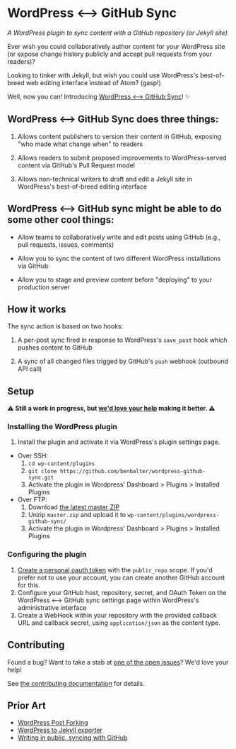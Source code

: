 # WordPress <--> GitHub Sync

*A WordPress plugin to sync content with a GitHub repository (or Jekyll site)*

Ever wish you could collaboratively author content for your WordPress site (or expose change history publicly and accept pull requests from your readers)?

Looking to tinker with Jekyll, but wish you could use WordPress's best-of-breed web editing interface instead of Atom? (gasp!)

Well, now you can! Introducing [WordPress <--> GitHub Sync](https://github.com/benbalter/wordpress-github-sync)! :sparkles:

## WordPress <--> GitHub Sync does three things:

1. Allows content publishers to version their content in GitHub, exposing "who made what change when" to readers

2. Allows readers to submit proposed improvements to WordPress-served content via GitHub's Pull Request model

3. Allows non-technical writers to draft and edit a Jekyll site in WordPress's best-of-breed editing interface

## WordPress <--> GitHub sync might be able to do some other cool things:

* Allow teams to collaboratively write and edit posts using GitHub (e.g., pull requests, issues, comments)

* Allow you to sync the content of two different WordPress installations via GitHub

* Allow you to stage and preview content before "deploying" to your production server

## How it works

The sync action is based on two hooks:

1. A per-post sync fired in response to WordPress's `save_post` hook which pushes content to GitHub

2. A sync of all changed files trigged by GitHub's `push` webhook (outbound API call)

## Setup

**:warning: Still a work in progress, but [we'd love your help](CONTRIBUTING.md) making it better. :warning:**

### Installing the WordPress plugin

1. Install the plugin and activate it via WordPress's plugin settings page.
  - Over SSH:
    1. `cd wp-content/plugins`
    2. `git clone https://github.com/benbalter/wordpress-github-sync.git`
    3. Activate the plugin in Wordpress' Dashboard > Plugins > Installed Plugins
  - Over FTP:
    1. Download [the latest master ZIP](https://github.com/benbalter/wordpress-github-sync/archive/master.zip)
    2. Unzip `master.zip` and upload it to `wp-content/plugins/wordpress-github-sync/`
    3. Activate the plugin in Wordpress' Dashboard > Plugins > Installed Plugins

### Configuring the plugin

1. [Create a personal oauth token](https://github.com/settings/tokens/new) with the `public_repo` scope. If you'd prefer not to use your account, you can create another GitHub account for this. 
2. Configure your GitHub host, repository, secret,  and OAuth Token on the WordPress <--> GitHub sync settings page within WordPress's administrative interface
3. Create a WebHook within your repository with the provided callback URL and callback secret, using `application/json` as the content type. 

## Contributing

Found a bug? Want to take a stab at [one of the open issues](https://github.com/benbalter/wordpress-github-sync/issues)? We'd love your help!

See [the contributing documentation](CONTRIBUTING.md) for details.

## Prior Art

* [WordPress Post Forking](https://github.com/post-forking/post-forking)
* [WordPress to Jekyll exporter](https://github.com/benbalter/wordpress-to-jekyll-exporter)
* [Writing in public, syncing with GitHub](https://konklone.com/post/writing-in-public-syncing-with-github)
